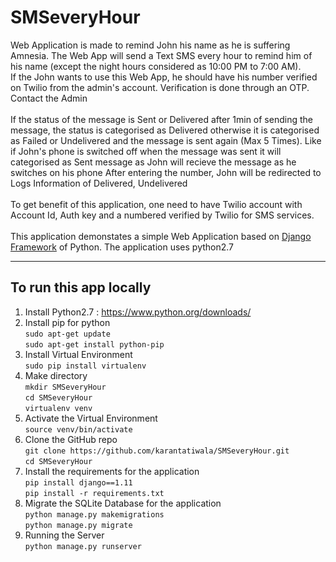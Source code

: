 # SMSeveryHour
Web Application is made to remind John his name as he is suffering Amnesia. The Web App will send a Text SMS every hour to remind him of his name (except the night hours considered as 10:00 PM to 7:00 AM). <br>
If the John wants to use this Web App, he should have his number verified on Twilio from the admin's account. Verification is done through an OTP. Contact the Admin <br> <br>
If the status of the message is Sent or Delivered after 1min of sending the message, the status is categorised as Delivered otherwise it is categorised as Failed or Undelivered and the message is sent again (Max 5 Times). Like if John's phone is switched off when the message was sent it will categorised as Sent message as John will recieve the message as he switches on his phone
After entering the number, John will be redirected to Logs Information of Delivered, Undelivered <br><br>
To get benefit of this application, one need to have Twilio account with Account Id, Auth key and a numbered verified by Twilio for SMS services. <br><br>
This application demonstates a simple Web Application based on [Django Framework](https://www.djangoproject.com/) of Python. The application uses python2.7  
<hr>

## To run this app locally 
1. Install Python2.7 : https://www.python.org/downloads/
2. Install pip for python <br>
`sudo apt-get update` <br>
`sudo apt-get install python-pip`
3. Install Virtual Environment <br>
`sudo pip install virtualenv`
4. Make directory <br>
`mkdir SMSeveryHour` <br>
`cd SMSeveryHour`<br>
`virtualenv venv` <br>
5. Activate the Virtual Environment <br>
`source venv/bin/activate` <br>
6. Clone the GitHub repo <br>
`git clone https://github.com/karantatiwala/SMSeveryHour.git` <br>
`cd SMSeveryHour` <br>
7. Install the requirements for the application <br>
`pip install django==1.11` <br>
`pip install -r requirements.txt` <br>
8. Migrate the SQLite Database for the application <br>
`python manage.py makemigrations` <br>
`python manage.py migrate` <br>
9. Running the Server <br>
`python manage.py runserver`
